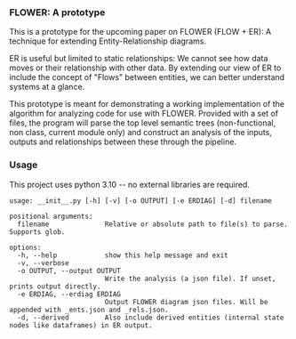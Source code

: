 ### FLOWER: A prototype

This is a prototype for the upcoming paper on FLOWER (FLOW + ER): A technique for extending
Entity-Relationship diagrams. 

ER is useful but limited to static relationships: We cannot see how data moves or their
relationship with other data. By extending our view of ER to include the concept of "Flows"
between entities, we can better understand systems at a glance.

This prototype is meant for demonstrating a working implementation of the algorithm for 
analyzing code for use with FLOWER. Provided with a set of files, the program will parse
the top level semantic trees (non-functional, non class, current module only) and construct
an analysis of the inputs, outputs and relationships between these through the pipeline.

### Usage

This project uses python 3.10 -- no external libraries are required.

```
usage: __init__.py [-h] [-v] [-o OUTPUT] [-e ERDIAG] [-d] filename

positional arguments:
  filename              Relative or absolute path to file(s) to parse. Supports glob.

options:
  -h, --help            show this help message and exit
  -v, --verbose
  -o OUTPUT, --output OUTPUT
                        Write the analysis (a json file). If unset, prints output directly.
  -e ERDIAG, --erdiag ERDIAG
                        Output FLOWER diagram json files. Will be appended with _ents.json and _rels.json.
  -d, --derived         Also include derived entities (internal state nodes like dataframes) in ER output.
```